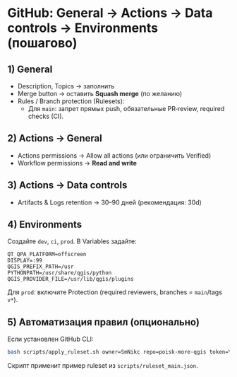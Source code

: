 # GitHub: General → Actions → Data controls → Environments (пошагово)

## 1) General
- Description, Topics → заполнить
- Merge button → оставить **Squash merge** (по желанию)
- Rules / Branch protection (Rulesets):
  - Для `main`: запрет прямых push, обязательные PR‑review, required checks (CI).

## 2) Actions → General
- Actions permissions → Allow all actions (или ограничить Verified)
- Workflow permissions → **Read and write**

## 3) Actions → Data controls
- Artifacts & Logs retention → 30–90 дней (рекомендация: 30d)

## 4) Environments
Создайте `dev`, `ci`, `prod`. В Variables задайте:
```
QT_QPA_PLATFORM=offscreen
DISPLAY=:99
QGIS_PREFIX_PATH=/usr
PYTHONPATH=/usr/share/qgis/python
QGIS_PROVIDER_FILE=/usr/lib/qgis/plugins
```
Для `prod`: включите Protection (required reviewers, branches = `main`/tags `v*`).

## 5) Автоматизация правил (опционально)
Если установлен GitHub CLI:
```bash
bash scripts/apply_ruleset.sh owner=SmNikc repo=poisk-more-qgis token=YOUR_GH_TOKEN
```
Скрипт применит пример ruleset из `scripts/ruleset_main.json`.